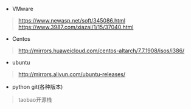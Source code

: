 ﻿* VMware
> https://www.newasp.net/soft/345086.html
> https://www.3987.com/xiazai/1/15/37040.html

* Centos
> http://mirrors.huaweicloud.com/centos-altarch/7.7.1908/isos/i386/

* ubuntu
>http://mirrors.aliyun.com/ubuntu-releases/

* python  git(各种版本)
> taobao开源栈
